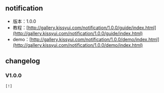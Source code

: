 ## notification

* 版本：1.0.0
* 教程：[http://gallery.kissyui.com/notification/1.0.0/guide/index.html](http://gallery.kissyui.com/notification/1.0.0/guide/index.html)
* demo：[http://gallery.kissyui.com/notification/1.0.0/demo/index.html](http://gallery.kissyui.com/notification/1.0.0/demo/index.html)

## changelog

### V1.0.0

    [!]


